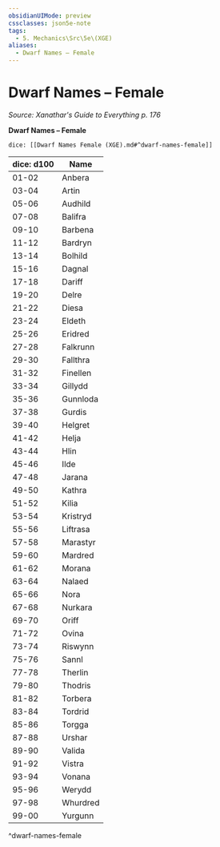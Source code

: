 ```yaml
---
obsidianUIMode: preview
cssclasses: json5e-note
tags:
  - 5. Mechanics\Src\5e\(XGE)
aliases:
  - Dwarf Names – Female
---
```

# Dwarf Names – Female
*Source: Xanathar's Guide to Everything p. 176* 

**Dwarf Names – Female**

`dice: [[Dwarf Names Female (XGE).md#^dwarf-names-female]]`

| dice: d100 | Name |
|------------|------|
| 01-02 | Anbera |
| 03-04 | Artin |
| 05-06 | Audhild |
| 07-08 | Balifra |
| 09-10 | Barbena |
| 11-12 | Bardryn |
| 13-14 | Bolhild |
| 15-16 | Dagnal |
| 17-18 | Dariff |
| 19-20 | Delre |
| 21-22 | Diesa |
| 23-24 | Eldeth |
| 25-26 | Eridred |
| 27-28 | Falkrunn |
| 29-30 | Fallthra |
| 31-32 | Finellen |
| 33-34 | Gillydd |
| 35-36 | Gunnloda |
| 37-38 | Gurdis |
| 39-40 | Helgret |
| 41-42 | Helja |
| 43-44 | Hlin |
| 45-46 | Ilde |
| 47-48 | Jarana |
| 49-50 | Kathra |
| 51-52 | Kilia |
| 53-54 | Kristryd |
| 55-56 | Liftrasa |
| 57-58 | Marastyr |
| 59-60 | Mardred |
| 61-62 | Morana |
| 63-64 | Nalaed |
| 65-66 | Nora |
| 67-68 | Nurkara |
| 69-70 | Oriff |
| 71-72 | Ovina |
| 73-74 | Riswynn |
| 75-76 | Sannl |
| 77-78 | Therlin |
| 79-80 | Thodris |
| 81-82 | Torbera |
| 83-84 | Tordrid |
| 85-86 | Torgga |
| 87-88 | Urshar |
| 89-90 | Valida |
| 91-92 | Vistra |
| 93-94 | Vonana |
| 95-96 | Werydd |
| 97-98 | Whurdred |
| 99-00 | Yurgunn |
^dwarf-names-female
